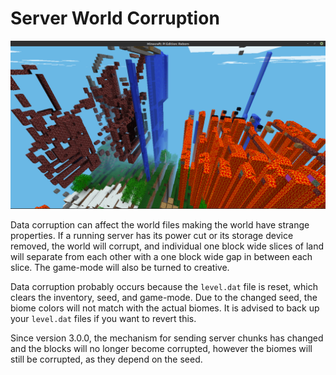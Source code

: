 # Server World Corruption

![Example Of Corruption](CorruptionOfTBR.png)

Data corruption can affect the world files making the world have strange properties. If a
running server has its power cut or its storage device removed, the
world will corrupt, and individual one block wide slices of land will
separate from each other with a one block wide gap in between each slice.
The game-mode will also be turned to creative.

Data corruption probably occurs because the `level.dat` file is reset, which
clears the inventory, seed, and game-mode. Due to the changed seed, the
biome colors will not match with the actual biomes. It is advised to
back up your `level.dat` files if you want to revert this.

Since version 3.0.0, the mechanism for sending server chunks has changed
and the blocks will no longer become corrupted, however the biomes will
still be corrupted, as they depend on the seed.